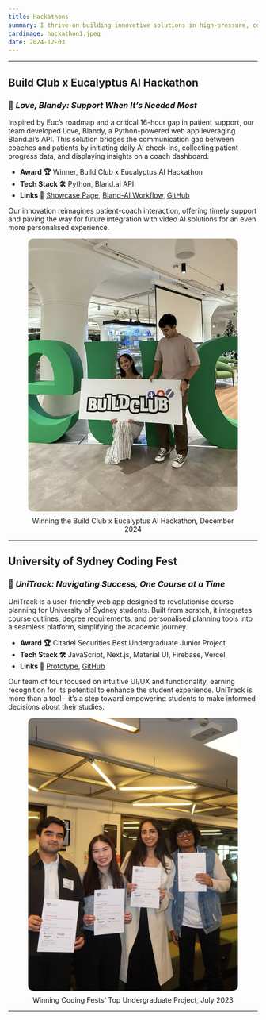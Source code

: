 ```yaml
---
title: Hackathons
summary: I thrive on building innovative solutions in high-pressure, collaborative environments — and hackathons are my favorite playground. Here’s a glimpse into some of the most rewarding projects I’ve been a part of.
cardimage: hackathon1.jpeg
date: 2024-12-03
---
```


---------------------------------------------------------------------------------------------------------------------

## **Build Club x Eucalyptus AI Hackathon**
### 🚀 *Love, Blandy: Support When It’s Needed Most*

Inspired by Euc’s roadmap and a critical 16-hour gap in patient support, our team developed Love, Blandy, a Python-powered web app leveraging Bland.ai’s API. This solution bridges the communication gap between coaches and patients by initiating daily AI check-ins, collecting patient progress data, and displaying insights on a coach dashboard.

- **Award 🏆** Winner, Build Club x Eucalyptus AI Hackathon
- **Tech Stack 🛠️** Python, Bland.ai API
- **Links 🔗** [Showcase Page](https://campus.buildclub.ai/projects/0193955a-c4bb-70fa-95cf-9ed495e582da), [Bland-AI Workflow](https://app.bland.ai/dashboard/convo-pathways?id=67e3abe8-6f17-45bf-b683-ba7f0140af19), [GitHub](https://github.com/gitparth12/euc-coach-app)

Our innovation reimagines patient-coach interaction, offering timely support and paving the way for future integration with video AI solutions for an even more personalised experience.

<figure style="display: flex; flex-direction: column; justify-content: center; align-items: center">
  <img src="hackathon1.jpeg" alt="hackathon1" title=" " style="width: 550px; height: 550px; object-fit: cover; border-radius: 10px;">
  <figcaption style="margin-top: 10px; text-align: center;">Winning the Build Club x Eucalyptus AI Hackathon, December 2024</figcaption>
</figure>

---------------------------------------------------------------------------------------------------------------------

## **University of Sydney Coding Fest**
### 🚀 *UniTrack: Navigating Success, One Course at a Time*

UniTrack is a user-friendly web app designed to revolutionise course planning for University of Sydney students. Built from scratch, it integrates course outlines, degree requirements, and personalised planning tools into a seamless platform, simplifying the academic journey.

- **Award 🏆** Citadel Securities Best Undergraduate Junior Project
- **Tech Stack 🛠️** JavaScript, Next.js, Material UI, Firebase, Vercel
- **Links 🔗** [Prototype](https://www.unitrack.au), [GitHub](https://www.unitrack.au)

Our team of four focused on intuitive UI/UX and functionality, earning recognition for its potential to enhance the student experience. UniTrack is more than a tool—it’s a step toward empowering students to make informed decisions about their studies.

<figure style="display: flex; flex-direction: column; justify-content: center; align-items: center">
  <img src="hackathon2.jpeg" alt="hackathon1" title=" " style="width: 550px; height: 550px; object-fit: cover; border-radius: 10px;">
  <figcaption style="margin-top: 10px; text-align: center;">Winning Coding Fests' Top Undergraduate Project, July 2023</figcaption>
</figure>

---------------------------------------------------------------------------------------------------------------------
